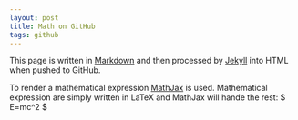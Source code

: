 ```yaml
---
layout: post
title: Math on GitHub
tags: github
---
```


This page is written in [Markdown] and then processed by [Jekyll] into
HTML when pushed to GitHub.

To render a mathematical expression [MathJax] is used. Mathematical
expression are simply written in LaTeX and MathJax will hande the rest: $ E=mc^2 $


[Markdown]: http://en.wikipedia.org/wiki/Markdown 

[Jekyll]: http://jekyllrb.com/

[RubyInstaller Development Kit]: http://wiki.github.com/oneclick/rubyinstaller/development-kit

[MathJax]: http://www.mathjax.org/
